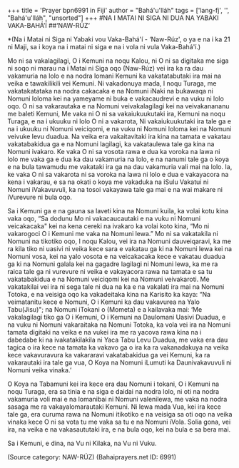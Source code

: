 +++
title = 'Prayer bpn6991 in Fiji'
author = "Bahá'u'lláh"
tags = ['lang-fj', '', "Bahá'u'lláh", "unsorted"]
+++
#NA I MATAI NI SIGA NI DUA NA YABAKI VAKA-BAHÁ’Í
##‘NAW-RÚZ‘

 
*(Na i Matai ni Siga ni Yabaki vou Vaka-Bahá'í - ‘Naw-Rúz', o ya e na i ka 21 ni Maji, sa i koya na i matai ni siga e na i vola ni vula Vaka-Bahá'í.)

Mo ni sa vakalagilagi, O i Kemuni na noqu Kalou, ni O ni sa digitaka me siga ni soqo ni marau na i Matai ni Siga oqo (Naw-Rúz) vei ira ka ra dau vakamuria na lolo e na nodra lomani Kemuni ka vakatatabutaki ira mai na veika e tawakilikili vei Kemuni. Ni vakadonuya mada, I noqu Turaga, me vakatakatataka na nodra cakacaka e na Nomuni iNaki na bukawaqa ni Nomuni loloma kei na yameyame ni buka e vakacaudrevi e na vuku ni lolo oqo. O ni sa vakarautaka e na Nomuni veivakalagilagi kei na veivakanananu me baleti Kemuni,  Me vaka ni O ni sa vakaiukuukutaki ira, Kemuni na noqu Turaga, e na i ukuuku ni lolo O ni a vakarota, Ni vakaiukuukutaki ira tale ga e na i ukuuku ni Nomuni veiciqomi, e na vuku ni Nomuni loloma kei na Nomuni veivuke levu duadua. Na veika era vakaitavitaki ira kina na  tamata e vakatau vakatabakidua ga e na Nomuni lagilagi, ka vakataulewa tale ga kina na Nomuni ivakaro. Ke vaka O ni sa vosota rawa e dua ka voroka na lawa ni lolo me vaka ga e dua ka dau vakamuria na lolo, e na nanumi tale ga o koya e na bula tawamudu me vakataki ira ga na dau vakamuria vali mai na lolo. Ia, ke vaka O ni sa vakarota ni sa voroka na lawa ni lolo e dua e vakayacora na kena i vakarau, e sa na okati o koya me vakaduka na iSulu Vakatui ni Nomuni iVakavuvuli, ka na tosoi vakayawa tale ga mai e na wai makare ni iVurevure ni bula oqo.

Sa i Kemuni ga e na gauna sa laveti kina na Nomuni kuila, ka volai kotu kina vaka oqo, “Sa dodunu Mo ni vakacaucautaki e na vuku ni Nomuni veicakacaka" kei na kena cereki na ivakaro ka volai koto kina, “Mo ni vakarogoci O i Kemuni me vaka na Nomuni lewa.” Mo ni sa vakatakila ni Nomuni na tikotiko oqo, I noqu Kalou, vei ira na Nomuni dauveiqaravi, ka me ra kila tiko ni uasivi ni veika kece sara e vakatau ga ki na Nomuni lewa kei na Nomuni vosa, kei na yalo vosota e na veicakacaka kece e vakatau duadua ga ki na Nomuni galala kei na gagadre lagilagi ni Nomuni lewa, ka me ra raica tale ga ni vurevure ni veika e vakayacora rawa na tamata e sa tu vakatabakidua e na Nomuni veiciqomi kei na Nomuni veivakaroti. Me vakatakilai vei ira ni sega tale ni dua na ka e na vakalati ira mai na Nomuni Totoka, e na veisiga oqo ka vakadeitaka kina na Karisito ka kaya: “Na veimatanitu kece e Nomuni, O i Kemuni ka dau vakavurea na Yalo Tabu(Jisu)"; na Nomuni iTokani o (Mometa) e a kailavaka mai: ‘Me vakalagilagi tiko ga O i Kemuni, O i Kemuni na Daulomani Uasivi Duadua, e na vuku ni Nomuni vakaraitaka na Nomuni Totoka, ka vola vei ira na Nomuni tamata digitaki na veika e na vukei ira me ra yacova rawa kina na i dabedabe ki na ivakatakilakila ni Yaca Tabu Levu Duadua, me vaka era dau tagica o ira kece na tamata ka vakavo ga o ira ka ra vakanadakuya na veika kece vakavuravura ka vakararavi vakatabakidua ga vei Kemuni, ka ra vakarautaki ira tale ga vua, O Koya na Nomuni iLumuti ka Daunivakavuvuli ni Nomuni veika vinaka.’

O Koya na Tabamuni kei ira kece era dau Nomuni i tokani, O i Kemuni na noqu Turaga, era sa tinia e na siga e daidai na nodra lolo, ni oti na nodra vakamuria voli mai e na lomanibai ni Nomuni valenilewa, me vaka na nodra sasaga me ra vakayalomarautaki Kemuni. Ni lewa mada Vua, kei ira kece tale ga, era curuma rawa na Nomuni itikotiko e na veisiga sa oti oqo na veika vinaka kece O ni sa vota tu me vaka sa tu e na Nomuni iVola. Solia gona, vei ira, na veika e na vakasaututaki ira, e na bula oqo, kei na bula e sa bera mai.

Sa i Kemuni, e dina, na Vu ni Kilaka, na Vu ni Vuku.

(Source category: NAW-RÚZ)
(Bahaiprayers.net ID: 6991)
